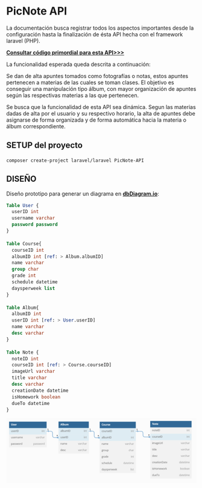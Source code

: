 # **PicNote API**

La documentación busca registrar todos los aspectos importantes desde la configuración hasta la finalización de ésta API hecha con el framework laravel (PHP).

[**Consultar código primordial para esta API>>>**](doc/markdown/README.md)

La funcionalidad esperada queda descrita a continuación:

Se dan de alta apuntes tomados como fotografías o notas, estos apuntes pertenecen a materias de las cuales se toman clases. El objetivo es conseguir una manipulación tipo álbum, con mayor organización de apuntes según las respectivas materias a las que pertenecen.

Se busca que la funcionalidad de esta API sea dinámica. Segun las materias dadas de alta por el usuario y su respectivo horario, la alta de apuntes debe asignarse de forma organizada y de forma automática hacia la materia o álbum correspondiente. 

## **SETUP del proyecto**

```composer create-project laravel/laravel PicNote-API```

## **DISEÑO**

Diseño prototipo para generar un diagrama en [**dbDiagram.io**](https://dbdiagram.io/):

```SQL
Table User {
  userID int
  username varchar 
  password password
}

Table Course{
  courseID int
  albumID int [ref: > Album.albumID]
  name varchar
  group char
  grade int
  schedule datetime
  daysperweek list
}

Table Album{
  albumID int
  userID int [ref: > User.userID]
  name varchar
  desc varchar
}

Table Note {
  noteID int
  courseID int [ref: > Course.courseID]
  imageUrl varchar
  title varchar
  desc varchar
  creationDate datetime
  isHomework boolean
  dueTo datetime
}
```
![](doc/img/tablesDesign.png)